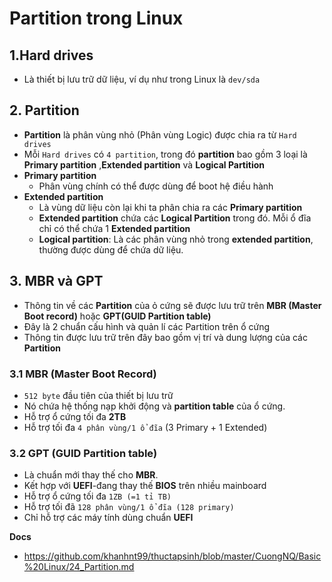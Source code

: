 # Partition trong Linux
## 1.Hard drives
- Là thiết bị lưu trữ dữ liệu, ví dụ như trong Linux là `dev/sda`

## 2. Partition
- **Partition** là phân vùng nhỏ (Phân vùng Logic) được chia ra từ `Hard drives` 
- Mỗi `Hard drives` có `4 partition`, trong đó **partition** bao gồm 3 loại là **Primary partition** ,**Extended partition** và **Logical Partition**
- **Primary partition**
  + Phân vùng chính có thể được dùng để boot hệ điều hành
- **Extended partition**
  + Là vùng dữ liệu còn lại khi ta phân chia ra các **Primary partition**
  + **Extended partition** chứa các **Logical Partition** trong đó. Mỗi ổ đĩa chỉ có thể chứa 1 **Extended partition**
  + **Logical partition**: Là các phân vùng nhỏ trong **extended partition**, thường được dùng để chứa dữ liệu.

## 3. MBR và GPT
  - Thông tin về các **Partition** của ỏ cứng sẽ được lưu trữ trên **MBR (Master Boot record)** hoặc **GPT(GUID Partition table)**
  - Đây là 2 chuẩn cấu hình và quản lí các Partition trên ổ cứng
  - Thông tin được lưu trữ trên đây bao gồm vị trí và dung lượng của các **Partition**

### 3.1 MBR (Master Boot Record)
  - `512 byte` đầu tiên của thiết bị lưu trữ
  - Nó chứa hệ thống nạp khởi động và **partition table** của ổ cứng.
  - Hỗ trợ ổ cứng tối đa **2TB**
  - Hỗ trợ tối đa `4 phân vùng/1 ổ đĩa` (3 Primary + 1 Extended)

### 3.2 GPT (GUID Partition table)
  - Là chuẩn mới thay thế cho **MBR**.
  - Kết hợp với **UEFI**-đang thay thế **BIOS** trên nhiều mainboard
  - Hỗ trợ ổ cứng tối đa `1ZB (=1 tỉ TB)`
  - Hỗ trợ tối đã `128 phân vùng/1 ổ đĩa (128 primary)`
  - Chỉ hỗ trợ các máy tính dùng chuẩn **UEFI**

__Docs__
- https://github.com/khanhnt99/thuctapsinh/blob/master/CuongNQ/Basic%20Linux/24_Partition.md